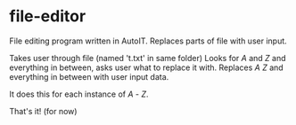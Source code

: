 file-editor
===========

File editing program written in AutoIT.  Replaces parts of file with user input.

Takes user through file (named 't.txt' in same folder)
Looks for *A* and *Z* and everything in between, asks user what to replace it with.
Replaces *A* *Z* and everything in between with user input data.

It does this for each instance of *A* - *Z*.

That's it! (for now)
